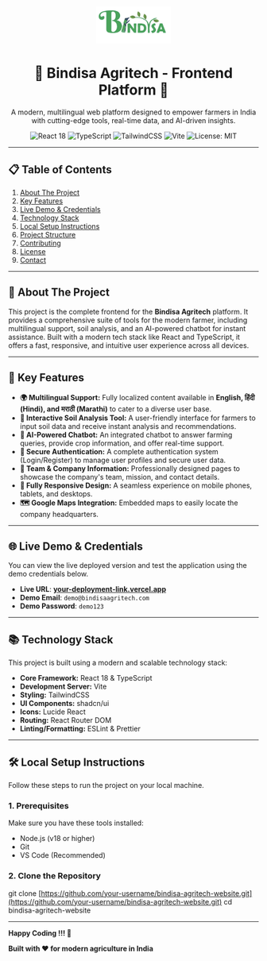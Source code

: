 <div align="center">
  <img src="Adobe Express - file.png" alt="Bindisa Agritech Logo" width="150"/>
  <h1>🌾 Bindisa Agritech - Frontend Platform 🌾</h1>
  <p>A modern, multilingual web platform designed to empower farmers in India with cutting-edge tools, real-time data, and AI-driven insights.</p>
</div>

<div align="center">
  <img src="https://img.shields.io/badge/React-18-61DAFB?style=for-the-badge&logo=react&logoColor=white" alt="React 18">
  <img src="https://img.shields.io/badge/TypeScript-5-3178C6?style=for-the-badge&logo=typescript&logoColor=white" alt="TypeScript">
  <img src="https://img.shields.io/badge/TailwindCSS-3-06B6D4?style=for-the-badge&logo=tailwindcss&logoColor=white" alt="TailwindCSS">
  <img src="https://img.shields.io/badge/Vite-5-646CFF?style=for-the-badge&logo=vite&logoColor=white" alt="Vite">
  <img src="https://img.shields.io/badge/License-MIT-yellow?style=for-the-badge" alt="License: MIT">
</div>

---

## 📋 Table of Contents

1.  [About The Project](#-about-the-project)
2.  [Key Features](#-key-features)
3.  [Live Demo & Credentials](#-live-demo--credentials)
4.  [Technology Stack](#-technology-stack)
5.  [Local Setup Instructions](#-local-setup-instructions)
6.  [Project Structure](#-project-structure)
7.  [Contributing](#-contributing)
8.  [License](#-license)
9.  [Contact](#-contact)

---

## 🌟 About The Project

This project is the complete frontend for the **Bindisa Agritech** platform. It provides a comprehensive suite of tools for the modern farmer, including multilingual support, soil analysis, and an AI-powered chatbot for instant assistance. Built with a modern tech stack like React and TypeScript, it offers a fast, responsive, and intuitive user experience across all devices.


---

## 🚀 Key Features

* **🌍 Multilingual Support:** Fully localized content available in **English, हिंदी (Hindi), and मराठी (Marathi)** to cater to a diverse user base.
* **🔬 Interactive Soil Analysis Tool:** A user-friendly interface for farmers to input soil data and receive instant analysis and recommendations.
* **🤖 AI-Powered Chatbot:** An integrated chatbot to answer farming queries, provide crop information, and offer real-time support.
* **🔐 Secure Authentication:** A complete authentication system (Login/Register) to manage user profiles and secure user data.
* **👥 Team & Company Information:** Professionally designed pages to showcase the company's team, mission, and contact details.
* **📱 Fully Responsive Design:** A seamless experience on mobile phones, tablets, and desktops.
* **🗺️ Google Maps Integration:** Embedded maps to easily locate the company headquarters.

---

## 🌐 Live Demo & Credentials

You can view the live deployed version and test the application using the demo credentials below.

* **Live URL**: **[your-deployment-link.vercel.app](https://bindisa-final.vercel.app/)**
* **Demo Email**: `demo@bindisaagritech.com`
* **Demo Password**: `demo123`

---

## 📚 Technology Stack

This project is built using a modern and scalable technology stack:

* **Core Framework:** React 18 & TypeScript
* **Development Server:** Vite
* **Styling:** TailwindCSS
* **UI Components:** shadcn/ui
* **Icons:** Lucide React
* **Routing:** React Router DOM
* **Linting/Formatting:** ESLint & Prettier

---

## 🛠️ Local Setup Instructions

Follow these steps to run the project on your local machine.

### **1. Prerequisites**

Make sure you have these tools installed:
* Node.js (v18 or higher)
* Git
* VS Code (Recommended)

### **2. Clone the Repository**


git clone [https://github.com/your-username/bindisa-agritech-website.git](https://github.com/your-username/bindisa-agritech-website.git)
cd bindisa-agritech-website

---



**Happy Coding !!! 🚀**

__Built with ❤️ for modern agriculture in India__
